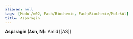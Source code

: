 ```yaml
---
aliases: null
tags: [Modul/m02, Fach/Biochemie, Fach/Biochemie/Molekül]
title: Asparagin
---
```

**Asparagin (Asn, N)**:: Amid [[AS]]